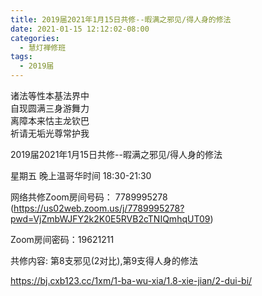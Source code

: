 ```yaml
---
title: 2019届2021年1月15日共修--暇满之邪见/得人身的修法
date: 2021-01-15 12:12:02-08:00
categories:
  - 慧灯禅修班
tags:
  - 2019届
---
```

诸法等性本基法界中  
自现圆满三身游舞力  
离障本来怙主龙钦巴  
祈请无垢光尊常护我  

2019届2021年1月15日共修--暇满之邪见/得人身的修法

星期五 晚上温哥华时间 18:30-21:30  

网络共修Zoom房间号码： 7789995278 (<https://us02web.zoom.us/j/7789995278?pwd=VjZmbWJFY2k2K0E5RVB2cTNIQmhqUT09>)

Zoom房间密码：19621211

共修内容: 第8支邪见(2对比),第9支得人身的修法              

<https://bj.cxb123.cc/1xm/1-ba-wu-xia/1.8-xie-jian/2-dui-bi/>
